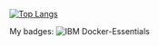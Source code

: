 [![Top Langs](https://github-readme-stats.vercel.app/api/top-langs/?username=cristiandiiorio&langs_count=5&layout=compact&theme=dark&exclude_repo=github-readme-stats,cristiandiiorio.github.io)](https://github.com/anuraghazra/github-readme-stats)

My badges:
![IBM Docker-Essentials](https://github.com/cristiandiiorio/cristiandiiorio/assets/112891194/4953ed2c-ccc9-4d71-b147-34682b2e31e8)
